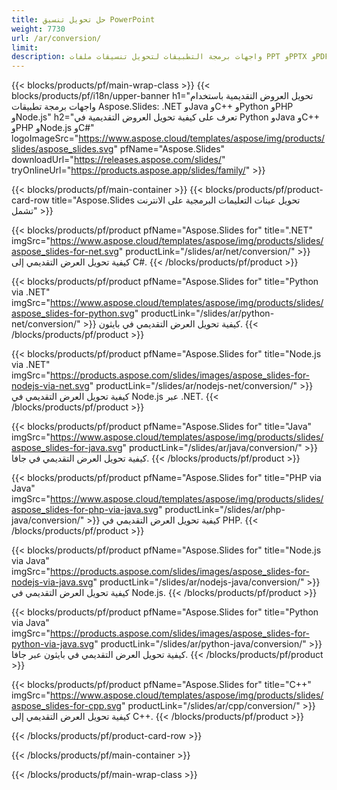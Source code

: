 ```yaml
---
title: حل تحويل تنسيق PowerPoint
weight: 7730
url: /ar/conversion/
limit: 
description: واجهات برمجة التطبيقات لتحويل تنسيقات ملفات PPT وPPTX وPDF وHTML وPOTX وPOTM وODP
---
```


{{< blocks/products/pf/main-wrap-class >}}
{{< blocks/products/pf/i18n/upper-banner h1="تحويل العروض التقديمية باستخدام واجهات برمجة تطبيقات Aspose.Slides: .NET وJava وC++ وPython وPHP وNode.js" h2="تعرف على كيفية تحويل العروض التقديمية في Python وJava وC++ وPHP وNode.js وC#" logoImageSrc="https://www.aspose.cloud/templates/aspose/img/products/slides/aspose_slides.svg" pfName="Aspose.Slides" downloadUrl="https://releases.aspose.com/slides/" tryOnlineUrl="https://products.aspose.app/slides/family/" >}}

{{< blocks/products/pf/main-container >}}
{{< blocks/products/pf/product-card-row title="Aspose.Slides تحويل عينات التعليمات البرمجية على الانترنت تشمل" >}}

{{< blocks/products/pf/product pfName="Aspose.Slides for" title=".NET" imgSrc="https://www.aspose.cloud/templates/aspose/img/products/slides/aspose_slides-for-net.svg" productLink="/slides/ar/net/conversion/" >}}
كيفية تحويل العرض التقديمي إلى C#.
{{< /blocks/products/pf/product >}}

{{< blocks/products/pf/product pfName="Aspose.Slides for" title="Python via .NET" imgSrc="https://www.aspose.cloud/templates/aspose/img/products/slides/aspose_slides-for-python.svg" productLink="/slides/ar/python-net/conversion/" >}}
كيفية تحويل العرض التقديمي في بايثون.
{{< /blocks/products/pf/product >}}

{{< blocks/products/pf/product pfName="Aspose.Slides for" title="Node.js via .NET" imgSrc="https://products.aspose.com/slides/images/aspose_slides-for-nodejs-via-net.svg" productLink="/slides/ar/nodejs-net/conversion/" >}}
كيفية تحويل العرض التقديمي في Node.js عبر .NET.
{{< /blocks/products/pf/product >}}

{{< blocks/products/pf/product pfName="Aspose.Slides for" title="Java" imgSrc="https://www.aspose.cloud/templates/aspose/img/products/slides/aspose_slides-for-java.svg" productLink="/slides/ar/java/conversion/" >}}
كيفية تحويل العرض التقديمي في جافا.
{{< /blocks/products/pf/product >}}

{{< blocks/products/pf/product pfName="Aspose.Slides for" title="PHP via Java" imgSrc="https://www.aspose.cloud/templates/aspose/img/products/slides/aspose_slides-for-php-via-java.svg" productLink="/slides/ar/php-java/conversion/" >}}
كيفية تحويل العرض التقديمي في PHP.
{{< /blocks/products/pf/product >}}

{{< blocks/products/pf/product pfName="Aspose.Slides for" title="Node.js via Java" imgSrc="https://products.aspose.com/slides/images/aspose_slides-for-nodejs-via-java.svg" productLink="/slides/ar/nodejs-java/conversion/" >}}
كيفية تحويل العرض التقديمي في Node.js.
{{< /blocks/products/pf/product >}}

{{< blocks/products/pf/product pfName="Aspose.Slides for" title="Python via Java" imgSrc="https://products.aspose.com/slides/images/aspose_slides-for-python-via-java.svg" productLink="/slides/ar/python-java/conversion/" >}}
كيفية تحويل العرض التقديمي في بايثون عبر جافا.
{{< /blocks/products/pf/product >}}

{{< blocks/products/pf/product pfName="Aspose.Slides for" title="C++" imgSrc="https://www.aspose.cloud/templates/aspose/img/products/slides/aspose_slides-for-cpp.svg" productLink="/slides/ar/cpp/conversion/" >}}
كيفية تحويل العرض التقديمي إلى C++.
{{< /blocks/products/pf/product >}}

{{< /blocks/products/pf/product-card-row >}}

{{< /blocks/products/pf/main-container >}}

{{< /blocks/products/pf/main-wrap-class >}}